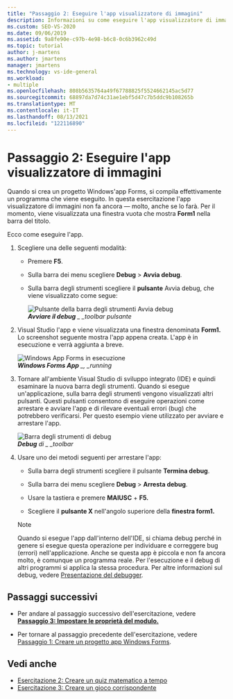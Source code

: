 ```yaml
---
title: "Passaggio 2: Eseguire l'app visualizzatore di immagini"
description: Informazioni su come eseguire l'app visualizzatore di immagini.
ms.custom: SEO-VS-2020
ms.date: 09/06/2019
ms.assetid: 9a8fe90e-c97b-4e98-b6c8-0c6b3962c49d
ms.topic: tutorial
author: j-martens
ms.author: jmartens
manager: jmartens
ms.technology: vs-ide-general
ms.workload:
- multiple
ms.openlocfilehash: 808b5635764a49f67788825f5524662145ac5d77
ms.sourcegitcommit: 68897da7d74c31ae1ebf5d47c7b5ddc9b108265b
ms.translationtype: MT
ms.contentlocale: it-IT
ms.lasthandoff: 08/13/2021
ms.locfileid: "122116890"
---
```

# <a name="step-2-run-your-picture-viewer-app"></a>Passaggio 2: Eseguire l'app visualizzatore di immagini

Quando si crea un progetto Windows'app Forms, si compila effettivamente un programma che viene eseguito. In questa esercitazione l'app visualizzatore di immagini non fa ancora &mdash; molto, anche se lo farà. Per il momento, viene visualizzata una finestra vuota che mostra **Form1** nella barra del titolo.

Ecco come eseguire l'app. 

1. Scegliere una delle seguenti modalità:

    - Premere **F5**.

    - Sulla barra dei menu scegliere **Debug**  >  **Avvia debug**.

    - Sulla barra degli strumenti scegliere il **pulsante** Avvia debug, che viene visualizzato come segue:

      ![Pulsante della barra degli strumenti Avvia debug](../ide/media/express_icondebug.png)<br>
      ***Avviare il debug** _ _toolbar pulsante*

1. Visual Studio l'app e viene visualizzata una finestra denominata **Form1.** Lo screenshot seguente mostra l'app appena creata. L'app è in esecuzione e verrà aggiunta a breve.

     ![Windows App Forms in esecuzione](../ide/media/express_firstrun.png)<br>
***Windows Forms App** _, _running*

1. Tornare all'ambiente Visual Studio di sviluppo integrato (IDE) e quindi esaminare la nuova barra degli strumenti. Quando si esegue un'applicazione, sulla barra degli strumenti vengono visualizzati altri pulsanti. Questi pulsanti consentono di eseguire operazioni come arrestare e avviare l'app e di rilevare eventuali errori (bug) che potrebbero verificarsi. Per questo esempio viene utilizzato per avviare e arrestare l'app.

     ![Barra degli strumenti di debug](../ide/media/express_debugtoolbar.png)<br>
***Debug** di _ _toolbar*

1. Usare uno dei metodi seguenti per arrestare l'app:

    - Sulla barra degli strumenti scegliere il pulsante **Termina debug**.

    - Sulla barra dei menu scegliere **Debug**  >  **Arresta debug**.

    - Usare la tastiera e premere **MAIUSC** + **F5.**

    - Scegliere il **pulsante X** nell'angolo superiore della **finestra form1.**

    > [!NOTE]
    > Quando si esegue l'app dall'interno dell'IDE, si chiama debug perché in genere si esegue questa operazione per individuare e correggere bug (errori) nell'applicazione. Anche se questa app è piccola e non fa ancora molto, è comunque un programma reale. Per l'esecuzione e il debug di altri programmi si applica la stessa procedura. Per altre informazioni sul debug, vedere [Presentazione del debugger](../debugger/debugger-feature-tour.md).

## <a name="next-steps"></a>Passaggi successivi

* Per andare al passaggio successivo dell'esercitazione, vedere **[Passaggio 3: Impostare le proprietà del modulo.](../ide/step-3-set-your-form-properties.md)**

* Per tornare al passaggio precedente dell'esercitazione, vedere [Passaggio 1: Creare un progetto app Windows Forms](../ide/step-1-create-a-windows-forms-application-project.md).

## <a name="see-also"></a>Vedi anche

* [Esercitazione 2: Creare un quiz matematico a tempo](tutorial-2-create-a-timed-math-quiz.md)
* [Esercitazione 3: Creare un gioco corrispondente](tutorial-3-create-a-matching-game.md)
